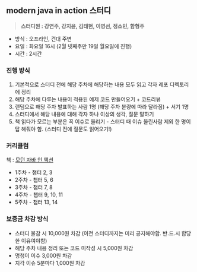 ## modern java in action 스터디

> **스터디원 : 강연주, 강지윤, 김태현, 이영선, 정소민, 함형주**

* 방식 : 오프라인, 건대 주변
* 요일 : 화요일 16시 (2월 넷째주만 19일 월요일에 진행)
* 시간 : 2시간

### 진행 방식
1. 기본적으로 스터디 전에 해당 주차에 해당하는 내용 모두 읽고 각자 레포 디렉토리에 정리
2. 해당 주차에 다루는 내용이 적용된 예제 코드 만들어오기 + 코드리뷰
3. 랜덤으로 해당 주차 발표하는 사람 1명 (해당 주차 분량에 따라 달라짐) + 서기 1명
4. 스터디에서 해당 내용에 대해 각자 하나 이상의 생각, 질문 말하기
5. 책 읽다가 모르는 부분은 꼭 이슈로 올리기 - 스터디 때 이슈 올린사람 제외 한 명이 답 해줘야 함.
   (스터디 전에 질문도 읽어오기!)

### 커리큘럼
책 : [모던 자바 인 액션](https://www.yes24.com/Product/Goods/77125987)
* 1주차 - 챕터 2, 3
* 2주차 - 챕터 5, 6
* 3주차 - 챕터 7, 8
* 4주차 - 챕터 9, 10, 11
* 5주차 - 챕터 13, 14

### 보증금 차감 방식
* 스터디 불참 시 10,000원 차감 (이전 스터디까지는 미리 공지해야함. 반.드.시 합당한 이유여야함)
* 해당 주차 내용 정리 또는 코드 미작성 시 5,000원 차감
* 멍청이 이슈 3,000원 차감
* 지각 이슈 5분마다 1,000원 차감
